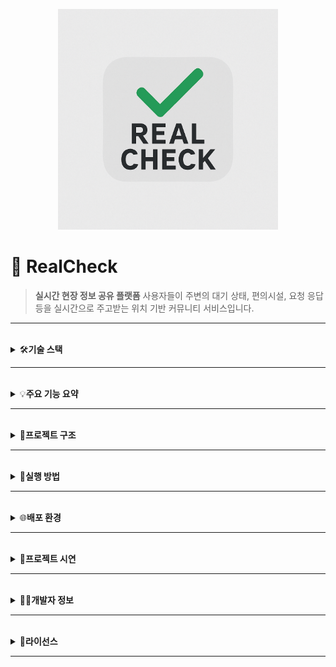 <p align="center">
  <img src="./src/main/resources/static/android-chrome-512x512.png" alt="RealCheck Banner" width="70%">
</p>

# 📍 RealCheck

> **실시간 현장 정보 공유 플랫폼**
> 사용자들이 주변의 대기 상태, 편의시설, 요청 응답 등을 실시간으로 주고받는 위치 기반 커뮤니티 서비스입니다.

---

<br>

<details>
<summary>🛠️<strong>기술 스택</strong></summary>

<br>

| 구분         | 기술                                             |
| ------------ | ------------------------------------------------ |
| **Backend**  | Java 17, Spring Boot 3.4.4, Spring Security, JPA |
| **Frontend** | JSP, jQuery, JavaScript, Bootstrap 5, CSS        |
| **Database** | MySQL 8, Redis (세션/캐시)                       |
| **Infra**    | AWS EC2, RDS, Nginx, Certbot (HTTPS)             |
| **API**      | RESTful API, Naver Maps API                      |
| **Others**   | GitHub, Maven, Linux shell 배포                  |

</details>

---

<br>

<details>
<summary>💡<strong>주요 기능 요약</strong></summary>

<br>

### 👤 사용자 기능

- 회원가입 / 로그인 (세션 기반)
- 마이페이지 (활동 로그, 포인트 이력, 장소 관리)
- 요청 등록 및 응답 작성, 채택
- 자발 공유(FREE_SHARE) 및 조회수 기반 포인트 지급
- 장소 등록, 승인 대기/반려/수정
- 포인트 충전/사용/환전 요청
- 신고 기능 (자동 블라인드 처리)

<br>

### 🗺️ 지도 기능

- 현재 위치 기반 요청/공유글 지도 보기
- 반경 3km 내 공식 장소별 커뮤니티 페이지
- 장소별 응답 묶음 및 질문 더보기 기능

<br>

### 🛡️ 관리자 기능

- 사용자, 요청, 공유글, 신고, 장소 전체 관리
- 통계 조회: 월별 사용자/요청/응답/신고/포인트
- 관리자 활동 로그(AdminActionLog)
- FREE_SHARE 블라인드 및 포인트 환급/재발급

</details>

---

<br>

<details>
<summary>📁<strong>프로젝트 구조</strong></summary>

<br>

```bash
realcheck/
└── src/
    └── main/
        ├── java/com/realcheck/
        │   ├── admin/ common/ config/ deletionlog/ file/
        │   ├── naver/ page/ place/ point/ report/ request/
        │   ├── scheduler/ status/ user/ util/
        ├── resources/
        │   ├── static/ (css/js/images)
        │   └── templates/
        └── webapp/WEB_INF/views (jsp)
            ├── admin/ map/ place/ request/ status/ user/
```

</details>

---

<br>

<details>
<summary>🚀<strong>실행 방법</strong></summary>

<br>

```bash
# 1. 의존성 설치
./mvnw clean install

# 2. 빌드
./mvnw package

# 3. 실행 (EC2 등 서버 환경에서)
java -jar target/realcheck-0.0.1-SNAPSHOT.jar
```

</details>

---

<br>

<details>
<summary>🌐<strong>배포 환경</strong></summary>

<br>

- HTTPS 지원: [https://real-check.store](https://real-check.store)
- Nginx reverse proxy + Certbot SSL
- EC2 + RDS(MySQL) + Redis 구성

</details>

---

<br>

<details>
<summary>📸<strong>프로젝트 시연</strong></summary>

<br>

> 아래는 주요 기능 시연 영상과 스크린샷입니다. 각 항목을 클릭해 내용을 펼쳐보세요.

<br>

<details>
<summary>🧭<strong>메인페이지</strong></summary>

---

#### 🔹 메인 화면

<video src="https://github.com/user-attachments/assets/3c0d1909-6c2c-4d2b-97ab-dbca8b95c760" controls width="600"></video>

#### 🔹 헤더 일반 사용자

<img src="https://github.com/user-attachments/assets/f79aaa6f-45b1-490f-8a4b-def8ef77b1c1" width="500"/>

#### 🔹 헤더 관리자

<img src="https://github.com/user-attachments/assets/8c59d782-706c-4824-bf11-0945a79a3421" width="500"/>

---
</details>

<br>

<details>
<summary>👤<strong>사용자 기능</strong></summary>

---

#### 🔹 회원 가입

<video src="https://github.com/user-attachments/assets/1b168e8e-5b12-4f09-ac64-a3a7b2d62260" controls width="600"></video>

#### 🔹 로그인

<video src="https://github.com/user-attachments/assets/15bb4f9d-132e-4a6b-a578-d22c6c2a2586" controls width="600"></video>

#### 🔹 포인트 충전

<video src="https://github.com/user-attachments/assets/693a5845-e80f-4fb5-b29b-f448f4141bc1" controls width="600"></video>

#### 🔹 정보 수정

<video src="https://github.com/user-attachments/assets/1283ad9f-9a57-4e78-b9cd-8dd047dc1251" controls width="600"></video>

#### 🔹 회원 탈퇴

<video src="https://github.com/user-attachments/assets/3d6e5bf9-1b9f-479d-8a46-ad42fd63df0b" controls width="600"></video>

---
</details>

<br>

<details>
<summary>📨<strong>요청 기능</strong></summary>

---

#### 🔹 공식장소 정보요청

<video src="https://github.com/user-attachments/assets/1ed542d9-ec40-4e35-aeec-b6ce1101b802" controls width="600"></video>

#### 🔹 일반장소 정보요청

<video src="https://github.com/user-attachments/assets/2708b923-e877-4fd9-b20a-2045c3d4494b" controls width="600"></video>

#### 🔹 3시간 경과 요청 보기

<video src="https://github.com/user-attachments/assets/daca81c9-83a2-4f63-9997-ffa816795625" controls width="600"></video>

#### 🔹 주변 요청 보기

<video src="https://github.com/user-attachments/assets/602e7cc9-7b9c-44e8-ac00-ac5ac9193c41" controls width="600"></video>

---
</details>

<br>

<details>
<summary>💬<strong>답변 기능</strong></summary>

---

#### 🔹 응답 답변 작성

<video src="https://github.com/user-attachments/assets/d48e5c68-8de1-4a51-b2f5-267b69b656b5" controls width="600"></video>

#### 🔹 자발적 정보 공유

<video src="https://github.com/user-attachments/assets/bc77b0b4-e914-4b4e-a3bd-1ee816be6480" controls width="600"></video>

#### 🔹 답변 채택하기

<video src="https://github.com/user-attachments/assets/76cfde2e-7be2-4f82-85dc-80ba3f782feb" controls width="600"></video>

#### 🔹 주변 응답 보기

<video src="https://github.com/user-attachments/assets/fca8179b-f820-4a23-b57e-a773c689f448" controls width="600"></video>

---
</details>

<br>

<details>
<summary>📍<strong>장소 기능</strong></summary>

---

#### 🔹 장소 등록

<video src="https://github.com/user-attachments/assets/f6954565-1fee-4dd5-80a6-a72b51e91d91" controls width="600"></video>

#### 🔹 공지 등록

<video src="https://github.com/user-attachments/assets/4706cb47-6760-4c54-9fe6-0a6f2f967538" controls width="600"></video>

#### 🔹 커뮤니티 페이지

<video src="https://github.com/user-attachments/assets/a119fe58-d997-426c-b3ba-68ea6a96aece" controls width="600"></video>

---
</details>

<br>

<details>
<summary>🛡️<strong>관리자 기능</strong></summary>

---

#### 🔹 통계 기능

<video src="https://github.com/user-attachments/assets/aac1aa85-dc3d-4bd3-a970-7b90583c7495" controls width="600"></video>

#### 🔹 사용자 관리

<video src="https://github.com/user-attachments/assets/8282c742-f2f7-4360-a2cc-2a3c3f62969b" controls width="600"></video>

#### 🔹 신고 관리

<video src="https://github.com/user-attachments/assets/504ca92a-fe83-4607-85b0-06113787c6a3" controls width="600"></video>

#### 🔹 로그 관리

<video src="https://github.com/user-attachments/assets/4b330ef0-fd41-4e95-b3a6-c6a0d908e94b" controls width="600"></video>

#### 🔹 장소 관리

<video src="https://github.com/user-attachments/assets/9bec2f7f-5b8f-4c34-b7a5-da971c7cbd8a" controls width="600"></video>

#### 🔹 자발적 공유 관리

<video src="https://github.com/user-attachments/assets/b5ff4e66-8802-4ff3-b14a-c61d33d9cbe0" controls width="600"></video>

---
</details>

</details>

---

<br>

<details>
<summary>🙋‍♂️<strong>개발자 정보</strong></summary>

<br>

| 이름   | 역할                                   | GitHub                                                 |
| ------ | -------------------------------------- | ------------------------------------------------------ |
| 안제호 | 전체 개발 (기획, 백엔드, 프론트, 배포) | [https://github.com/JELKOV](https://github.com/JELKOV) |

</details>

---

<br>

<details>
<summary>📄<strong>라이선스</strong></summary>

<br>

> 본 프로젝트는 포트폴리오용으로 제작되었으며, 상업적 사용을 금합니다.

</details>

---